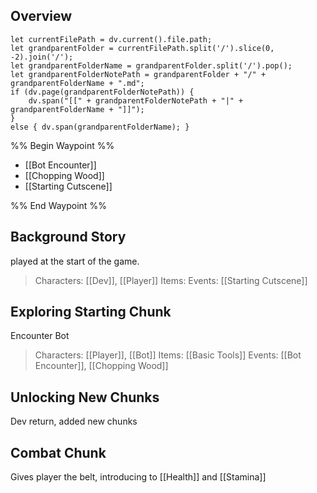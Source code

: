 ## Overview
```dataviewjs
let currentFilePath = dv.current().file.path;
let grandparentFolder = currentFilePath.split('/').slice(0, -2).join('/');
let grandparentFolderName = grandparentFolder.split('/').pop();
let grandparentFolderNotePath = grandparentFolder + "/" + grandparentFolderName + ".md";
if (dv.page(grandparentFolderNotePath)) {
	dv.span("[[" + grandparentFolderNotePath + "|" + grandparentFolderName + "]]");
}
else { dv.span(grandparentFolderName); }
```
%% Begin Waypoint %%
- [[Bot Encounter]]
- [[Chopping Wood]]
- [[Starting Cutscene]]

%% End Waypoint %%

## Background Story
played at the start of the game.

> Characters: [[Dev]], [[Player]]
> Items: 
> Events: [[Starting Cutscene]]

## Exploring Starting Chunk
Encounter Bot

> Characters: [[Player]], [[Bot]]
> Items: [[Basic Tools]]
> Events: [[Bot Encounter]], [[Chopping Wood]]

## Unlocking New Chunks
Dev return, added new chunks


## Combat Chunk
Gives player the belt, introducing to [[Health]] and [[Stamina]]